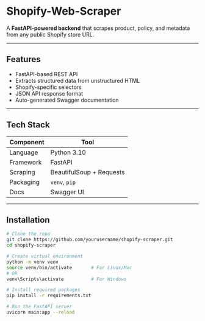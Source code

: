 # Shopify-Web-Scraper

A **FastAPI-powered backend** that scrapes product, policy, and metadata from any public Shopify store URL. 

---

##  Features

-  FastAPI-based REST API
-  Extracts structured data from unstructured HTML
-  Shopify-specific selectors
-  JSON API response format
-  Auto-generated Swagger documentation

---

##  Tech Stack

| Component     | Tool                     |
|---------------|--------------------------|
| Language      | Python 3.10              |
| Framework     | FastAPI                  |
| Scraping      | BeautifulSoup + Requests |
| Packaging     | `venv`, `pip`            |
| Docs          | Swagger UI               |

---

##  Installation

```bash
# Clone the repo
git clone https://github.com/yourusername/shopify-scraper.git
cd shopify-scraper

# Create virtual environment
python -m venv venv
source venv/bin/activate       # For Linux/Mac
# OR
venv\Scripts\activate          # For Windows

# Install required packages
pip install -r requirements.txt

# Run the FastAPI server
uvicorn main:app --reload
